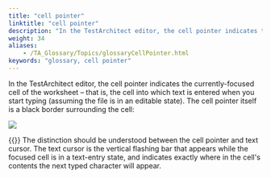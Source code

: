 ```yaml
--- 
title: "cell pointer"
linktitle: "cell pointer"
description: "In the TestArchitect editor, the cell pointer indicates the currently-focused cell of the worksheet – that is, the cell into which text is entered when you start typing (assuming the file is in an ..."
weight: 34
aliases: 
    - /TA_Glossary/Topics/glossaryCellPointer.html
keywords: "glossary, cell pointer"
---
```


In the TestArchitect editor, the cell pointer indicates the currently-focused cell of the worksheet – that is, the cell into which text is entered when you start typing \(assuming the file is in an editable state\). The cell pointer itself is a black border surrounding the cell:

![](/images/TA_Help/Images/cell_pointer.png)

{{<note>}} The distinction should be understood between the cell pointer and text cursor. The text cursor is the vertical flashing bar that appears while the focused cell is in a text-entry state, and indicates exactly where in the cell's contents the next typed character will appear.

